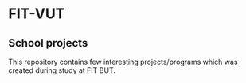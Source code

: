 # FIT-VUT
## School projects
This repository contains few interesting projects/programs which was created during study at FIT BUT.